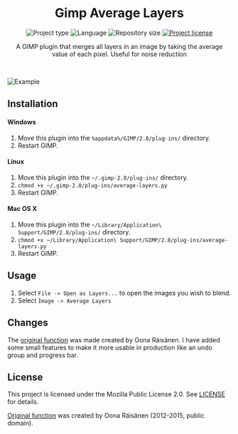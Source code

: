 <!-- Project Header -->
<div align="center">
  <h1 class="projectName">Gimp Average Layers</h1>

  <p class="projectBadges">
    <img src="https://img.shields.io/badge/type-GIMP_Plugin-2196f3.svg" alt="Project type" title="Project type"/>
    <img src="https://img.shields.io/github/languages/top/jerboa88/gimp-average-layers.svg" alt="Language" title="Language"/>
    <img src="https://img.shields.io/github/repo-size/jerboa88/gimp-average-layers.svg" alt="Repository size" title="Repository size"/>
    <a href="LICENSE">
      <img src="https://img.shields.io/github/license/jerboa88/gimp-average-layers.svg" alt="Project license" title="Project license"/>
    </a>
  </p>
  
  <p class="projectDesc">
    A GIMP plugin that merges all layers in an image by taking the average value of each pixel. Useful for noise reduction
  </p>
  
  <br/>
</div>


![Example](/example.png?raw=true "Example")


## Installation

#### Windows
1. Move this plugin into the `%appdata%/GIMP/2.8/plug-ins/` directory.
2. Restart GIMP.


#### Linux
1. Move this plugin into the `~/.gimp-2.8/plug-ins/` directory.
2. `chmod +x ~/.gimp-2.8/plug-ins/average-layers.py`
3. Restart GIMP.


#### Mac OS X
1. Move this plugin into the `~/Library/Application\ Support/GIMP/2.8/plug-ins/` directory.
2. `chmod +x ~/Library/Application\ Support/GIMP/2.8/plug-ins/average-layers.py`
3. Restart GIMP.


## Usage
1. Select `File -> Open as Layers...` to open the images you wish to blend.
2. Select `Image -> Average Layers`


## Changes
The [original function][1] was made created by Oona Räisänen. I have added some small features to make it more usable in production like an undo group and progress bar.


## License
This project is licensed under the Mozilla Public License 2.0. See [LICENSE](LICENSE) for details.

[Original function][1] was created by Oona Räisänen (2012-2015, public domain).


[1]: https://github.com/windytan/gimp-average-layers
